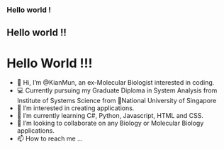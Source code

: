 ### Hello world !
## Hello world !!
# Hello World !!!
- 👋 Hi, I’m @KianMun, an ex-Molecular Biologist interested in coding.
- :computer:  Currently pursuing my Graduate Diploma in System Analysis from Institute of Systems Science from :school:National University of Singapore
- 👀 I’m interested in creating applications. 
- 🌱 I’m currently learning C#, Python, Javascript, HTML and CSS.
- 💞️ I’m looking to collaborate on any Biology or Molecular Biology applications.
- 📫 How to reach me ...
  

<!---
KianMun/KianMun is a ✨ special ✨ repository because its `README.md` (this file) appears on your GitHub profile.
You can click the Preview link to take a look at your changes.
--->
